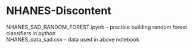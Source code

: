 # NHANES-Discontent

NHANES_SAD_RANDOM_FOREST.ipynb - practice building random forest classifiers in python          
NHANES_data_sad.csv - data used in above notebook       
